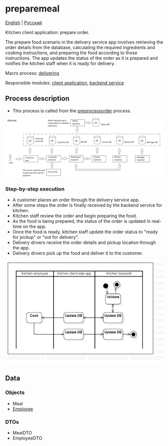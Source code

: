 # preparemeal

[English](preparemeal.md) | [Русский](preparemeal.ru.md)

Kitchen client application: prepare order.

The prepare food scenario in the delivery service app involves retrieving the order details from the database, calculating the required ingredients and cooking instructions, and preparing the food according to those instructions. 
The app updates the status of the order as it is prepared and notifies the kitchen staff when it is ready for delivery.

Macro process: [delivering](../../macroprocesses/delivering.md)

Responsible modules: [client application](../../frontend/kitchenclient.md), [backend service](../../backend/kitchenbackend.md)

## Process description

- This process is called from the [preprocessorder](../customer/preprocessorder.md) process.

![delivering_overall](../../img/delivering_overall.png)

### Step-by-step execution

- A customer places an order through the delivery service app.
- After some steps the order is finally received by the backend service for kitchen.
- Kitchen staff review the order and begin preparing the food.
- As the food is being prepared, the status of the order is updated in real-time on the app.
- Once the food is ready, kitchen staff update the order status to "ready for pickup" or "out for delivery".
- Delivery drivers receive the order details and pickup location through the app.
- Delivery drivers pick up the food and deliver it to the customer.

![kitchen.preparemeal](../../img/activitydiagrams/kitchen.preparemeal.png)

## Data

### Objects

- Meal
- [Employee](https://github.com/alexeysp11/workflow-lib/blob/main/docs/Models/Business/InformationSystem/Employee.md)

### DTOs

- MealDTO
- EmployeeDTO